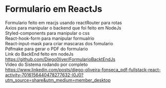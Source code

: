 # Formulario em ReactJs<br>
Formulario feito em reacjs usando reactRouter para rotas<br>
Axios para manipular o backend que foi feito em NodeJs<br>
Styled-components para manipular o css<br>
React-hook-form para manipular formualrio<br>
React-input-mask para criar mascaras dos fomulario<br>
Pdfmake para gerar o PDF do formulario<br>
Link do BackEnd feito em nodeJs https://github.com/Diego0liver/FormularioBacktEndJs<br>
Video do Sistema rodando por completo https://www.linkedin.com/posts/diego-oliveira-fonseca_pdf-fullstack-react-activity-7016156440478277632-I0J0?utm_source=share&utm_medium=member_desktop

